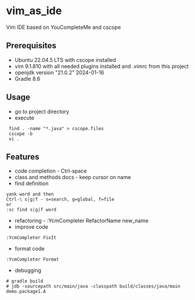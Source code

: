 # vim_as_ide
Vim IDE based on YouCompleteMe and cscope

## Prerequisites

- Ubuntu 22.04.5 LTS with cscope installed
- vim 9.1.810 with all needed plugins installed and .vimrc from this project
- openjdk version "21.0.2" 2024-01-16
- Gradle 8.6

## Usage

- go to project directory
- execute
```
 find . -name "*.java" > cscope.files
 cscope -b
 vi .
```
## Features
- code completion - Ctrl-space
- class and methods docs - keep cursor on name
- find definition 
```
yank word and then
Ctrl-\ s|g|f - s=search, g=global, f=file
or
:sc find s|g|f word
```
- refactoring - :YcmCompleter RefactorName new_name
- improve code

```
:YcmCompleter FixIt
```
- format code
```
:YcmCompleter Format
```
- debugging

```
# gradle build
# jdb -sourcepath src/main/java -classpath build/classes/java/main demo.package1.A
```

